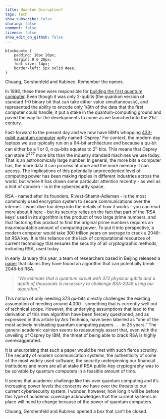 ```yaml
---
title: Quantum Disruption?
tags: Tech
show_subscribe: false
sharing: false
comment: false
license: false
show_edit_on_github: false
---
```

```{css style settings, echo = FALSE}
blockquote {
    padding: 10px 20px;
    margin: 0 0 20px;
    font-size: 14px;
    border-left: 5px solid #eee;
}
```

Chuang, Gershenfeld and Kubinec. Remember the names. <!--more-->

In 1998, these three were responsible for [building the first quantum computer](https://www.britannica.com/technology/quantum-computer). Even though it was only 2-qubits (the quantum version of standard 1-0 binary bit that can take either value simultaneously), and represented the ability to encode only 1/8th of the data that the first computer could handle, it put a stake in the quantum-computing ground and paved the way for the developments to come as we launched into the 21st century.

Fast-forward to the present day and we now have IBM’s whopping [433-qubit quantum computer](https://newsroom.ibm.com/2022-11-09-IBM-Unveils-400-Qubit-Plus-Quantum-Processor-and-Next-Generation-IBM-Quantum-System-Two) aptly named ‘Osprey.’ For context, the modern day laptops we use typically run on a 64-bit architecture and because a qu-bit can either be a 1 or 0, n qu-bits equates to 2<sup>n</sup> bits. This means that Osprey can store 2<sup>427</sup> more bits than the industry standard machines we use today. That is an astronomically large number. In general, the more bits a computer has, the more data it can process at once and the more memory it can access. The implications of this potentially unprecedented level of computing power has been making ripples in different industries across the world, but where it has drawn some particular attention recently - as well as a hint of concern - is in the cybersecurity space.

RSA - named after its founders, Rivest-Shamir-Adleman - is the most commonly used encryption system to secure communications over the internet. I wont dive too deep into the details of how it works - you can read more about it [here](https://www.techtarget.com/searchsecurity/definition/RSA) - but its security relies on the fact that part of the ‘RSA keys’ used in its algorithm is the product of two large prime numbers, and that factoring this product to find the original prime numbers requires an insurmountable amount of computing power. To put it into perspective, a modern computer would take 300 trillion years on average to crack a 2048-bit RSA key. It is this reliance on the lack of computational resources of current technology that ensures the security of all cryptographic methods, including RSA, used today.

In early January this year, a team of researchers based in Beijing released a [paper](https://arxiv.org/pdf/2212.12372.pdf) that claims they have found an algorithm that can potentially break 2048-bit RSA.

> “*We estimate that a quantum circuit with 372 physical qubits and a depth of thousands is necessary to challenge RSA-2048 using our algorithm.”*
> 

This notion of only needing 373 qu-bits directly challenges the existing assumption of needing around 4,000 - something that is currently well out of technical scope. However, the underlying assumptions that lead to the derivation of this new algorithm have been fiercely questioned, and as expressed in this article by Ars Technica, have been labelled as “one of the most actively misleading quantum computing papers . . . in 25 years.” The general academic opinion seems to reassuringly assert that, even with the unveiling of Osprey by IBM, the threat of being able to crack RSA is highly overexaggerated. 

It is unsurprising that such a paper would be met with such fierce scrutiny. The security of modern communication systems, the authenticity of some of the most widely used software, the security underpinning our financial institutions and more are all at stake if RSA public-key cryptography was to be solvable by quantum computers in a feasible amount of time.

It seems that academic challenge like this over quantum computing and it’s increasing power levels the concerns we have over the threats to our current cybersecurity system. I wonder, however, how long it will be before this type of academic coverage acknowledges that the current systems in place will need to change because of the power of quantum computers. 

Chuang, Gershenfeld and Kubinec opened a box that can’t be closed.
